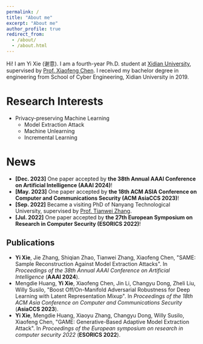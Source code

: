 ```yaml
---
permalink: /
title: "About me"
excerpt: "About me"
author_profile: true
redirect_from: 
  - /about/
  - /about.html
---
```


Hi! I am Yi Xie (谢意). I am a fourth-year Ph.D. student at [Xidian University](https://www.xidian.edu.cn/), supervised by [Prof. Xiaofeng Chen](https://web.xidian.edu.cn/xfchen/). I received my bachelor degree in engineering from School of Cyber Engineering, Xidian University in 2019.



Research Interests
======

- Privacy-preserving Machine Learning
  - Model Extraction Attack
  - Machine Unlearning
  - Incremental Learning

News
======
 - **[Dec. 2023]** One paper accepted by **the 38th Annual AAAI Conference on Artificial Intelligence (AAAI 2024)**!
 - **[May. 2023]** One paper accepted by **the 18th ACM ASIA Conference on Computer and Communications Security (ACM AsiaCCS 2023)**!
 - **[Sep. 2022]** Became a visiting PhD of Nanyang Technological University, supervised by [Prof. Tianwei Zhang](https://personal.ntu.edu.sg/tianwei.zhang/index.html).
 - **[Jul. 2022]** One paper accepted by **the 27th European Symposium on Research in Computer Security (ESORICS 2022)**!

Publications
------
 - **Yi Xie**, Jie Zhang, Shiqian Zhao, Tianwei Zhang, Xiaofeng Chen, "SAME: Sample Reconstruction Against Model Extraction Attacks". In *Proceedings of the 38th Annual AAAI Conference on Artificial Intelligence* (**AAAI 2024**).
 - Mengdie Huang, **Yi Xie**, Xiaofeng Chen, Jin Li, Changyu Dong, Zheli Liu, Willy Susilo, "Boost Off/On-Manifold Adversarial Robustness for Deep Learning with Latent Representation Mixup". In *Proceedings of the 18th ACM Asia Conference on Computer and Communications Security* (**AsiaCCS 2023**).
 - **Yi Xie**, Mengdie Huang, Xiaoyu Zhang, Changyu Dong, Willy Susilo, Xiaofeng Chen, "GAME: Generative-Based Adaptive Model Extraction Attack". In *Proceedings of the European symposium on research in computer security 2022* (**ESORICS 2022**).
